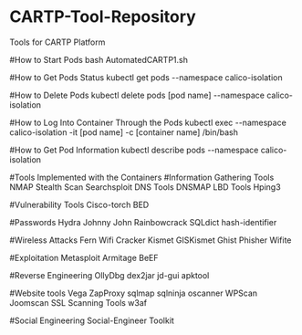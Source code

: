 # CARTP-Tool-Repository
Tools for CARTP Platform

#How to Start Pods
bash AutomatedCARTP1.sh

#How to Get Pods Status
kubectl get pods --namespace calico-isolation

#How to Delete Pods
kubectl delete pods [pod name] --namespace calico-isolation

#How to Log Into Container Through the Pods
kubectl exec --namespace calico-isolation -it [pod name] -c [container name] /bin/bash

#How to Get Pod Information
kubectl describe pods --namespace calico-isolation

#Tools Implemented with the Containers
#Information Gathering Tools
NMAP
Stealth Scan 
Searchsploit
DNS Tools
DNSMAP
LBD Tools
Hping3

#Vulnerability Tools
Cisco-torch
BED

#Passwords
Hydra
Johnny
John
Rainbowcrack
SQLdict
hash-identifier

#Wireless Attacks
Fern Wifi Cracker
Kismet
GISKismet
Ghist Phisher
Wifite

#Exploitation
Metasploit 
Armitage
BeEF

#Reverse Engineering 
OllyDbg
dex2jar
jd-gui
apktool

#Website tools
Vega
ZapProxy
sqlmap
sqlninja
oscanner 
WPScan
Joomscan
SSL Scanning Tools
w3af

#Social Engineering 
Social-Engineer Toolkit 

#
